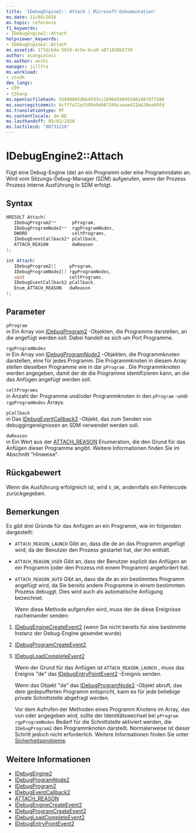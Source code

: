 ```yaml
---
title: 'IDebugEngine2:: Attach | Microsoft-Dokumentation'
ms.date: 11/04/2016
ms.topic: reference
f1_keywords:
- IDebugEngine2::Attach
helpviewer_keywords:
- IDebugEngine2::Attach
ms.assetid: 173dcbda-5019-4c5e-bca9-a071838b5739
author: acangialosi
ms.author: anthc
manager: jillfra
ms.workload:
- vssdk
dev_langs:
- CPP
- CSharp
ms.openlocfilehash: 93890885dbbdfd3cc26984590955681487977200
ms.sourcegitcommit: 6cfffa72af599a9d667249caaaa411bb28ea69fd
ms.translationtype: MT
ms.contentlocale: de-DE
ms.lasthandoff: 09/02/2020
ms.locfileid: "80731216"
---
```

# <a name="idebugengine2attach"></a>IDebugEngine2::Attach
Fügt eine Debug-Engine (de) an ein Programm oder eine Programmdatei an. Wird vom Sitzungs-Debug-Manager (SDM) aufgerufen, wenn der Prozess Prozess interne Ausführung in SDM erfolgt.

## <a name="syntax"></a>Syntax

```cpp
HRESULT Attach( 
   IDebugProgram2**      pProgram,
   IDebugProgramNode2**  rgpProgramNodes,
   DWORD                 celtPrograms,
   IDebugEventCallback2* pCallback,
   ATTACH_REASON         dwReason
);
```

```csharp
int Attach( 
   IDebugProgram2[]     pProgram,
   IDebugProgramNode2[] rgpProgramNodes,
   uint                 celtPrograms,
   IDebugEventCallback2 pCallback,
   Enum_ATTACH_REASON   dwReason
);
```

## <a name="parameters"></a>Parameter
`pProgram`\
in Ein Array von [IDebugProgram2](../../../extensibility/debugger/reference/idebugprogram2.md) -Objekten, die Programme darstellen, an die angefügt werden soll. Dabei handelt es sich um Port Programme.

`rgpProgramNodes`\
in Ein Array von [IDebugProgramNode2](../../../extensibility/debugger/reference/idebugprogramnode2.md) -Objekten, die Programmknoten darstellen, eine für jedes Programm. Die Programmknoten in diesem Array stellen dieselben Programme wie in dar `pProgram` . Die Programmknoten werden angegeben, damit der de die Programme identifizieren kann, an die das Anfügen angefügt werden soll.

`celtPrograms`\
in Anzahl der Programme und/oder Programmknoten in den `pProgram` -und- `rgpProgramNodes` Arrays.

`pCallback`\
in Das [IDebugEventCallback2](../../../extensibility/debugger/reference/idebugeventcallback2.md) -Objekt, das zum Senden von debuggingereignissen an SDM verwendet werden soll.

`dwReason`\
in Ein Wert aus der [ATTACH_REASON](../../../extensibility/debugger/reference/attach-reason.md) Enumeration, die den Grund für das Anfügen dieser Programme angibt. Weitere Informationen finden Sie im Abschnitt "Hinweise".

## <a name="return-value"></a>Rückgabewert
 Wenn die Ausführung erfolgreich ist, wird `S_OK`, andernfalls ein Fehlercode zurückgegeben.

## <a name="remarks"></a>Bemerkungen
 Es gibt drei Gründe für das Anfügen an ein Programm, wie im folgenden dargestellt:

- `ATTACH_REASON_LAUNCH` Gibt an, dass die de an das Programm angefügt wird, da der Benutzer den Prozess gestartet hat, der ihn enthält.

- `ATTACH_REASON_USER` Gibt an, dass der Benutzer explizit das Anfügen an ein Programm (oder den Prozess mit einem Programm) angefordert hat.

- `ATTACH_REASON_AUTO` Gibt an, dass die de an ein bestimmtes Programm angefügt wird, da Sie bereits andere Programme in einem bestimmten Prozess debuggt. Dies wird auch als automatische Anfügung bezeichnet.

  Wenn diese Methode aufgerufen wird, muss der de diese Ereignisse nacheinander senden:

1. [IDebugEngineCreateEvent2](../../../extensibility/debugger/reference/idebugenginecreateevent2.md) (wenn Sie nicht bereits für eine bestimmte Instanz der Debug-Engine gesendet wurde)

2. [IDebugProgramCreateEvent2](../../../extensibility/debugger/reference/idebugprogramcreateevent2.md)

3. [IDebugLoadCompleteEvent2](../../../extensibility/debugger/reference/idebugloadcompleteevent2.md)

   Wenn der Grund für das Anfügen ist `ATTACH_REASON_LAUNCH` , muss das Ereignis "de" das [IDebugEntryPointEvent2](../../../extensibility/debugger/reference/idebugentrypointevent2.md) -Ereignis senden.

   Wenn das Objekt "de" das [IDebugProgramNode2](../../../extensibility/debugger/reference/idebugprogramnode2.md) -Objekt abruft, das dem gedepufferten Programm entspricht, kann es für jede beliebige private Schnittstelle abgefragt werden.

   Vor dem Aufrufen der Methoden eines Programm Knotens im Array, das von oder angegeben wird, sollte der Identitätswechsel bei `pProgram` `rgpProgramNodes` Bedarf für die Schnittstelle aktiviert werden, die `IDebugProgram2` den Programmknoten darstellt. Normalerweise ist dieser Schritt jedoch nicht erforderlich. Weitere Informationen finden Sie unter [Sicherheitsprobleme](../../../extensibility/debugger/security-issues.md).

## <a name="see-also"></a>Weitere Informationen
- [IDebugEngine2](../../../extensibility/debugger/reference/idebugengine2.md)
- [IDebugProgramNode2](../../../extensibility/debugger/reference/idebugprogramnode2.md)
- [IDebugProgram2](../../../extensibility/debugger/reference/idebugprogram2.md)
- [IDebugEventCallback2](../../../extensibility/debugger/reference/idebugeventcallback2.md)
- [ATTACH_REASON](../../../extensibility/debugger/reference/attach-reason.md)
- [IDebugEngineCreateEvent2](../../../extensibility/debugger/reference/idebugenginecreateevent2.md)
- [IDebugProgramCreateEvent2](../../../extensibility/debugger/reference/idebugprogramcreateevent2.md)
- [IDebugLoadCompleteEvent2](../../../extensibility/debugger/reference/idebugloadcompleteevent2.md)
- [IDebugEntryPointEvent2](../../../extensibility/debugger/reference/idebugentrypointevent2.md)
